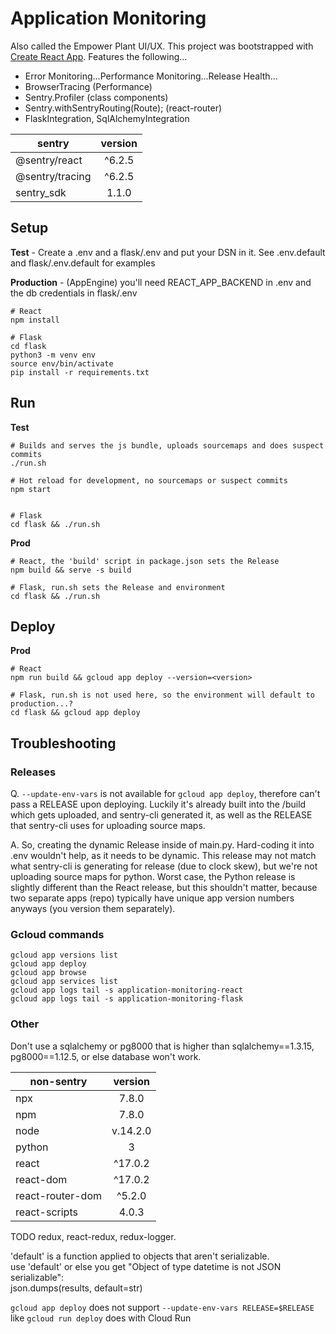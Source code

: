 # Application Monitoring
Also called the Empower Plant UI/UX. This project was bootstrapped with [Create React App](https://github.com/facebook/create-react-app). Features the following...
- Error Monitoring...Performance Monitoring...Release Health...
- BrowserTracing (Performance)  
- Sentry.Profiler (class components)  
- Sentry.withSentryRouting(Route); (react-router)  
- FlaskIntegration, SqlAlchemyIntegration

| sentry    | version
| ------------- |:-------------:|
| @sentry/react | ^6.2.5 |
| @sentry/tracing | ^6.2.5 |
| sentry_sdk | 1.1.0 |

## Setup
**Test** - Create a .env and a flask/.env and put your DSN in it. See .env.default and flask/.env.default for examples

**Production** - (AppEngine) you'll need REACT_APP_BACKEND in .env and the db credentials in flask/.env

```
# React
npm install

# Flask
cd flask
python3 -m venv env
source env/bin/activate
pip install -r requirements.txt
```

## Run
**Test**
```
# Builds and serves the js bundle, uploads sourcemaps and does suspect commits
./run.sh

# Hot reload for development, no sourcemaps or suspect commits
npm start


# Flask
cd flask && ./run.sh
```

**Prod**
```
# React, the 'build' script in package.json sets the Release
npm build && serve -s build

# Flask, run.sh sets the Release and environment
cd flask && ./run.sh
```

## Deploy
**Prod**
```
# React
npm run build && gcloud app deploy --version=<version>

# Flask, run.sh is not used here, so the environment will default to production...?
cd flask && gcloud app deploy
```

## Troubleshooting
### Releases
Q. `--update-env-vars` is not available for `gcloud app deploy`, therefore can't pass a RELEASE upon deploying. Luckily it's already built into the /build which gets uploaded, and sentry-cli generated it, as well as the RELEASE that sentry-cli uses for uploading source maps.

A. So, creating the dynamic Release inside of main.py. Hard-coding it into .env wouldn't help, as it needs to be dynamic. This release may not match what sentry-cli is generating for release (due to clock skew), but we're not uploading source maps for python. Worst case, the Python release is slightly different than the React release, but this shouldn't matter, because two separate apps (repo) typically have unique app version numbers anyways (you version them separately).

### Gcloud commands
```
gcloud app versions list
gcloud app deploy
gcloud app browse
gcloud app services list
gcloud app logs tail -s application-monitoring-react
gcloud app logs tail -s application-monitoring-flask
```

### Other
Don't use a sqlalchemy or pg8000 that is higher than sqlalchemy==1.3.15, pg8000==1.12.5, or else database won't work.

| non-sentry    | version
| ------------- |:-------------:|
| npx | 7.8.0 |
| npm | 7.8.0 |
| node | v.14.2.0 |
| python | 3 |
| react | ^17.0.2 |
| react-dom | ^17.0.2 |
| react-router-dom | ^5.2.0 |
| react-scripts | 4.0.3 |

TODO redux, react-redux, redux-logger.

'default' is a function applied to objects that aren't serializable.  
use 'default' or else you get "Object of type datetime is not JSON serializable":  
json.dumps(results, default=str)  

`gcloud app deploy` does not support `--update-env-vars RELEASE=$RELEASE` like `gcloud run deploy` does with Cloud Run
